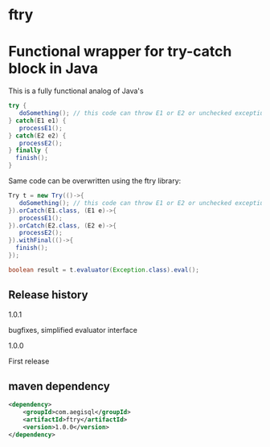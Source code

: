 # ftry
# Functional wrapper for try-catch block in Java

This is a fully functional analog of Java's
```java
try {
   doSomething(); // this code can throw E1 or E2 or unchecked exceptiuons
} catch(E1 e1) {
   processE1();
} catch(E2 e2) {
   processE2();
} finally {
  finish();
}
```

Same code can be overwritten using the ftry library:

```java
Try t = new Try(()->{
   doSomething(); // this code can throw E1 or E2 or unchecked exceptiuons
}).orCatch(E1.class, (E1 e)->{
   processE1();
}).orCatch(E2.class, (E2 e)->{
   processE2();
}).withFinal(()->{
  finish();
});

boolean result = t.evaluator(Exception.class).eval();
```

## Release history

1.0.1

bugfixes, simplified evaluator interface

1.0.0

First release

## maven dependency
```xml
<dependency>
    <groupId>com.aegisql</groupId>
    <artifactId>ftry</artifactId>
    <version>1.0.0</version>
</dependency>
```

